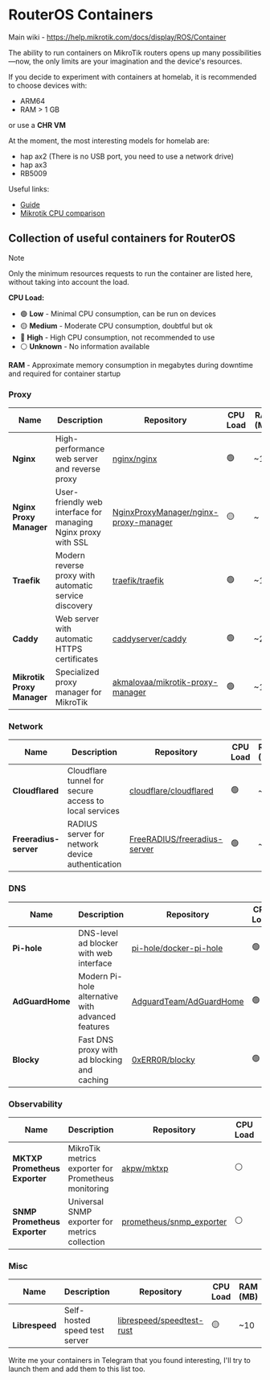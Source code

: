 # RouterOS Containers

Main wiki - https://help.mikrotik.com/docs/display/ROS/Container

The ability to run containers on MikroTik routers opens up many possibilities—now, the only limits are your imagination and the device's resources.

If you decide to experiment with containers at homelab, it is recommended to choose devices with:

- ARM64
- RAM > 1 GB

or use a **CHR VM**

At the moment, the most interesting models for homelab are:

- hap ax2 (There is no USB port, you need to use a network drive)
- hap ax3
- RB5009

Useful links:
- [Guide](https://github.com/akmalovaa/mikrotik-containers/blob/main/guide.md)
- [Mikrotik CPU comparison](https://github.com/akmalovaa/mikrotik-containers/blob/main/benchmark_cpu.md)


## Collection of useful containers for RouterOS

> [!NOTE]  
> Only the minimum resources requests to run the container are listed here, without taking into account the load.

**CPU Load:**
- 🟢 **Low** - Minimal CPU consumption, can be run on devices
- 🟡 **Medium** - Moderate CPU consumption, doubtful but ok
- 🔴 **High** - High CPU consumption, not recommended to use
- ⚪ **Unknown** - No information available

**RAM** - Approximate memory consumption in megabytes during downtime and required for container startup



### Proxy

| Name | Description | Repository | CPU Load | RAM (MB) |
|------|-------------|------------|----------|----------|
| **Nginx** | High-performance web server and reverse proxy | [nginx/nginx](https://github.com/nginx/nginx) | 🟢 | ~15 |
| **Nginx Proxy Manager** | User-friendly web interface for managing Nginx proxy with SSL | [NginxProxyManager/nginx-proxy-manager](https://github.com/NginxProxyManager/nginx-proxy-manager) | 🟡 | ~ |
| **Traefik** | Modern reverse proxy with automatic service discovery | [traefik/traefik](https://github.com/traefik/traefik) | 🟢 | ~125 |
| **Caddy** | Web server with automatic HTTPS certificates | [caddyserver/caddy](https://github.com/caddyserver/caddy) | 🟢 | ~20 |
| **Mikrotik Proxy Manager** | Specialized proxy manager for MikroTik | [akmalovaa/mikrotik-proxy-manager](https://github.com/akmalovaa/mikrotik-proxy-manager) | 🟢 | ~120 |

### Network

| Name | Description | Repository | CPU Load | RAM (MB) |
|------|-------------|------------|----------|----------|
| **Cloudflared** | Cloudflare tunnel for secure access to local services | [cloudflare/cloudflared](https://github.com/cloudflare/cloudflared) | 🟢 | ~ |
| **Freeradius-server** | RADIUS server for network device authentication | [FreeRADIUS/freeradius-server](https://github.com/FreeRADIUS/freeradius-server) | 🟢 | ~ |

### DNS

| Name | Description | Repository | CPU Load | RAM (MB) |
|------|-------------|------------|----------|----------|
| **Pi-hole** | DNS-level ad blocker with web interface | [pi-hole/docker-pi-hole](https://github.com/pi-hole/docker-pi-hole) | 🟢 | ~ |
| **AdGuardHome** | Modern Pi-hole alternative with advanced features | [AdguardTeam/AdGuardHome](https://github.com/AdguardTeam/AdGuardHome) | 🟢 | ~80 |
| **Blocky** | Fast DNS proxy with ad blocking and caching | [0xERR0R/blocky](https://github.com/0xERR0R/blocky) | 🟢 | ~ |

### Observability

| Name | Description | Repository | CPU Load | RAM (MB) |
|------|-------------|------------|----------|----------|
| **MKTXP Prometheus Exporter** | MikroTik metrics exporter for Prometheus monitoring | [akpw/mktxp](https://github.com/akpw/mktxp) | ⚪ | ~ |
| **SNMP Prometheus Exporter** | Universal SNMP exporter for metrics collection | [prometheus/snmp_exporter](https://github.com/prometheus/snmp_exporter) | ⚪ | ~ |

### Misc

| Name | Description | Repository | CPU Load | RAM (MB) |
|------|-------------|------------|----------|----------|
| **Librespeed** | Self-hosted speed test server | [librespeed/speedtest-rust](https://github.com/librespeed/speedtest-rust) | 🟡 | ~10 |


Write me your containers in Telegram that you found interesting, I'll try to launch them and add them to this list too.

